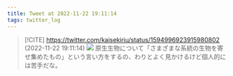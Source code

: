 ```yaml
---
title: Tweet at 2022-11-22 19:11:14
tags: twitter_log
---
```


> [!CITE] https://twitter.com/kaisekiriu/status/1594996923915980802 (2022-11-22 19:11:14)
> ![](https://twitter.com/kaisekiriu/status/1594996923915980802)
> 原生生物について「さまざまな系統の生物を寄せ集めたもの」という言い方をするの、わりとよく見かけるけど個人的には苦手だな。
